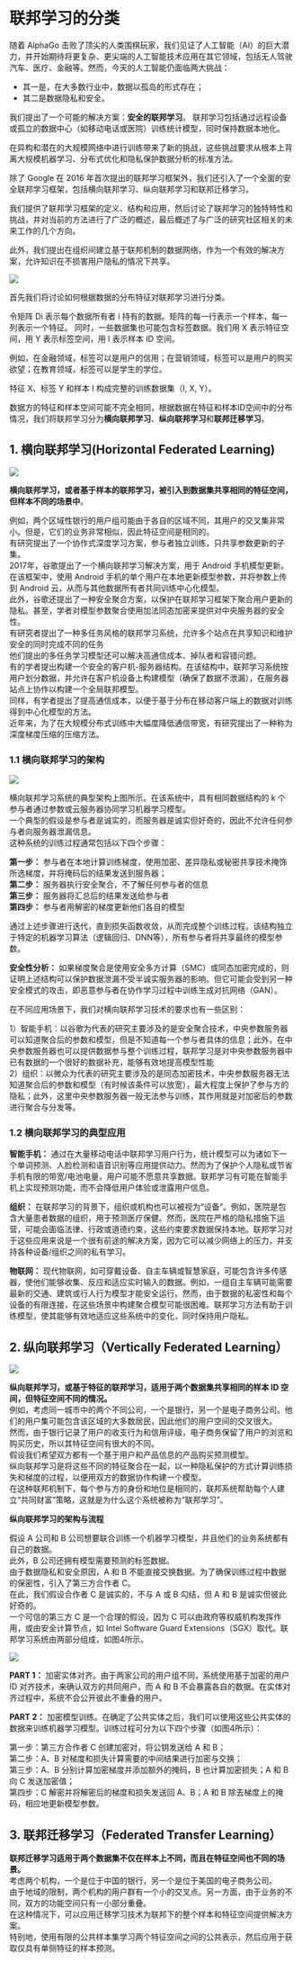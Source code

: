 # 联邦学习的分类

随着 AlphaGo 击败了顶尖的人类围棋玩家，我们见证了人工智能（AI）的巨大潜力，并开始期待将更复杂、更尖端的人工智能技术应用在其它领域，包括无人驾驶汽车、医疗、金融等。然而，今天的人工智能仍面临两大挑战：
- 其一是，在大多数行业中，数据以孤岛的形式存在；
- 其二是数据隐私和安全。

我们提出了一个可能的解决方案：**安全的联邦学习**。
联邦学习包括通过远程设备或孤立的数据中心（如移动电话或医院）训练统计模型，同时保持数据本地化。

在异构和潜在的大规模网络中进行训练带来了新的挑战，这些挑战要求从根本上背离大规模机器学习、分布式优化和隐私保护数据分析的标准方法。

除了 Google 在 2016 年首次提出的联邦学习框架外，我们还引入了一个全面的安全联邦学习框架，包括横向联邦学习、纵向联邦学习和联邦迁移学习。

我们提供了联邦学习框架的定义、结构和应用，然后讨论了联邦学习的独特特性和挑战，并对当前的方法进行了广泛的概述，最后概述了与广泛的研究社区相关的未来工作的几个方向。

此外，我们提出在组织间建立基于联邦机制的数据网络，作为一个有效的解决方案，允许知识在不损害用户隐私的情况下共享。

![](https://imgbed.momodel.cn/lkx10.png)

首先我们将讨论如何根据数据的分布特征对联邦学习进行分类。

令矩阵 Di 表示每个数据所有者 i 持有的数据。矩阵的每一行表示一个样本，每一列表示一个特征。
同时，一些数据集也可能包含标签数据。我们用 X 表示特征空间，用 Y 表示标签空间，用 I 表示样本 ID 空间。

例如，在金融领域，标签可以是用户的信用；在营销领域，标签可以是用户的购买欲望；在教育领域，标签可以是学生的学位。

特征 X、标签 Y 和样本 I 构成完整的训练数据集（I, X, Y）。

数据方的特征和样本空间可能不完全相同，根据数据在特征和样本ID空间中的分布情况，我们将联邦学习分为**横向联邦学习**、**纵向联邦学习**和**联邦迁移学习**。

## 1. 横向联邦学习(Horizontal Federated Learning)

![](https://imgbed.momodel.cn/lkx11.png)

**横向联邦学习，或者基于样本的联邦学习，被引入到数据集共享相同的特征空间，但样本不同的场景中**。

例如，两个区域性银行的用户组可能由于各自的区域不同，其用户的交叉集非常小。但是，它们的业务非常相似，因此特征空间是相同的。  
有研究提出了一个协作式深度学习方案，参与者独立训练，只共享参数更新的子集。  
2017年，谷歌提出了一个横向联邦学习解决方案，用于 Android 手机模型更新。  
在该框架中，使用 Android 手机的单个用户在本地更新模型参数，并将参数上传到 Android 云，从而与其他数据所有者共同训练中心化模型。  
此外，谷歌还提出了一种安全聚合方案，以保护在联邦学习框架下聚合用户更新的隐私。甚至，学者对模型参数聚合使用加法同态加密来提供对中央服务器的安全性。  
有研究者提出了一种多任务风格的联邦学习系统，允许多个站点在共享知识和维护安全的同时完成不同的任务  
他们提出的多任务学习模型还可以解决高通信成本、掉队者和容错问题。  
有的学者提出构建一个安全的客户机-服务器结构。在该结构中，联邦学习系统按用户划分数据，并允许在客户机设备上构建模型（确保了数据不泄漏），在服务器站点上协作以构建一个全局联邦模型。  
同样，有学者提出了提高通信成本，以便于基于分布在移动客户端上的数据对训练得到中心化模型的方法。  
近年来，为了在大规模分布式训练中大幅度降低通信带宽，有研究提出了一种称为深度梯度压缩的压缩方法。

### 1.1 横向联邦学习的架构

![](https://imgbed.momodel.cn/lkx15.png)

横向联邦学习系统的典型架构上图所示。在该系统中，具有相同数据结构的 k 个参与者通过参数或云服务器协同学习机器学习模型。  
一个典型的假设是参与者是诚实的，而服务器是诚实但好奇的，因此不允许任何参与者向服务器泄漏信息。  
这种系统的训练过程通常包括以下四个步骤：

**第一步：** 参与者在本地计算训练梯度，使用加密、差异隐私或秘密共享技术掩饰所选梯度，并将掩码后的结果发送到服务器；  
**第二步：** 服务器执行安全聚合，不了解任何参与者的信息  
**第三步：** 服务器将汇总后的结果发送给参与者  
**第四步：** 参与者用解密的梯度更新他们各自的模型

通过上述步骤进行迭代，直到损失函数收敛，从而完成整个训练过程。该结构独立于特定的机器学习算法（逻辑回归、DNN等），所有参与者将共享最终的模型参数。

**安全性分析：** 如果梯度聚合是使用安全多方计算（SMC）或同态加密完成的，则证明上述结构可以保护数据泄漏不受半诚实服务器的影响。但它可能会受到另一种安全模式的攻击，即恶意参与者在协作学习过程中训练生成对抗网络（GAN）。

在不同应用场景下，我们对横向联邦学习技术的要求也有一些区别：

1）智能手机：以谷歌为代表的研究主要涉及的是安全聚合技术，中央参数服务器可以知道聚合后的参数和模型，但是不知道每一个参与者具体的信息；此外，在中央参数服务器也可以提供数据参与整个训练过程，联邦学习是对中央参数服务器中已有数据的一个很好的数据补充，能够有效地提高模型性能  
2）组织：以微众为代表的研究主要涉及的是同态加密技术，中央参数服务器无法知道聚合后的参数和模型（有时候该条件可以放宽），最大程度上保护了参与方的隐私；此外，这里中央参数服务器一般无法参与训练，其作用就是对加密后的参数进行聚合与分发等。

### 1.2 横向联邦学习的典型应用

**智能手机：** 通过在大量移动电话中联邦学习用户行为，统计模型可以为诸如下一个单词预测、人脸检测和语音识别等应用提供动力。然而为了保护个人隐私或节省手机有限的带宽/电池电量，用户可能不愿意共享数据。联邦学习有可能在智能手机上实现预测功能，而不会降低用户体验或泄露用户信息。 

**组织：** 在联邦学习的背景下，组织或机构也可以被视为“设备”。例如，医院是包含大量患者数据的组织，用于预测医疗保健。然而，医院在严格的隐私措施下运营，可能会面临法律、行政或道德约束，这些约束要求数据保持本地。联邦学习对于这些应用来说是一个很有前途的解决方案，因为它可以减少网络上的压力，并支持各种设备/组织之间的私有学习。  

**物联网：** 现代物联网，如可穿戴设备、自主车辆或智慧家庭，可能包含许多传感器，使他们能够收集、反应和适应实时输入的数据。例如，一组自主车辆可能需要最新的交通、建筑或行人行为模型才能安全运行。然而，由于数据的私密性和每个设备的有限连接，在这些场景中构建聚合模型可能很困难。联邦学习方法有助于训练模型，使其能够有效地适应这些系统中的变化，同时保持用户隐私。

## 2. 纵向联邦学习（Vertically Federated Learning）

![](https://imgbed.momodel.cn/lkx14.png)

**纵向联邦学习，或基于特征的联邦学习，适用于两个数据集共享相同的样本 ID 空间，但特征空间不同的情况。**                        
例如，考虑同一城市中的两个不同公司，一个是银行，另一个是电子商务公司。他们的用户集可能包含该区域的大多数居民，因此他们的用户空间的交叉很大。  
然而，由于银行记录了用户的收支行为和信用评级，电子商务保留了用户的浏览和购买历史，所以其特征空间有很大的不同。  
假设我们希望双方都有一个基于用户和产品信息的产品购买预测模型。  
纵向联邦学习是将这些不同的特征聚合在一起，以一种隐私保护的方式计算训练损失和梯度的过程，以便用双方的数据协作构建一个模型。  
在这种联邦机制下，每个参与方的身份和地位是相同的，联邦系统帮助每个人建立“共同财富”策略，这就是为什么这个系统被称为“联邦学习”。  

**纵向联邦学习的架构与流程**

假设 A 公司和 B 公司想要联合训练一个机器学习模型，并且他们的业务系统都有自己的数据。  
此外，B 公司还拥有模型需要预测的标签数据。  
由于数据隐私和安全原因，A 和 B 不能直接交换数据。为了确保训练过程中数据的保密性，引入了第三方合作者 C。  
在此，我们假设合作者 C 是诚实的，不与 A 或 B 勾结，但 A 和 B 是诚实但彼此好奇的。  
一个可信的第三方 C 是一个合理的假设，因为 C 可以由政府等权威机构发挥作用，或由安全计算节点，如 Intel Software Guard Extensions（SGX）取代。联邦学习系统由两部分组成，如图4所示。 

![](https://imgbed.momodel.cn/lkx16.png)

**PART 1：** 加密实体对齐。由于两家公司的用户组不同，系统使用基于加密的用户 ID 对齐技术，来确认双方的共同用户，而 A 和 B 不会暴露各自的数据。在实体对齐过程中，系统不会公开彼此不重叠的用户。

**PART 2：** 加密模型训练。在确定了公共实体之后，我们可以使用这些公共实体的数据来训练机器学习模型。训练过程可分为以下四个步骤（如图4所示）：

第一步：第三方合作者 C 创建加密对，将公钥发送给 A 和 B；  
第二步：A、B 对梯度和损失计算需要的中间结果进行加密与交换；  
第三步：A、B 分别计算加密梯度并添加额外的掩码，B 也计算加密损失；A 和 B 向 C 发送加密值；  
第四步：C 解密并将解密后的梯度和损失发送回 A、B；A 和 B 除去梯度上的掩码，相应地更新模型参数。

## 3. 联邦迁移学习（Federated Transfer Learning）

**联邦迁移学习适用于两个数据集不仅在样本上不同，而且在特征空间也不同的场景。**  
考虑两个机构，一个是位于中国的银行，另一个是位于美国的电子商务公司。  
由于地域的限制，两个机构的用户群有一个小的交叉点。另一方面，由于业务的不同，双方的功能空间只有一小部分重叠。  
在这种情况下，可以应用迁移学习技术为联邦下的整个样本和特征空间提供解决方案。  
特别地，使用有限的公共样本集学习两个特征空间之间的公共表示，然后应用于获取仅具有单侧特征的样本预测。

